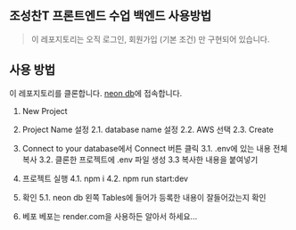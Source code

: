 ## 조성찬T 프론트엔드 수업 백엔드 사용방법
> 이 레포지토리는 오직 로그인, 회원가입 (기본 조건) 만 구현되어 있습니다.

## 사용 방법
이 레포지토리를 클론합니다.
[neon db](https://neon.tech/)에 접속합니다. 
1. New Project
2. Project Name 설정
2.1. database name 설정
2.2. AWS 선택
2.3. Create

3. Connect to your database에서 Connect 버튼 클릭
3.1. .env에 있는 내용 전체 복사
3.2. 클론한 프로젝트에 .env 파일 생성
3.3 복사한 내용을 붙여넣기


4. 프로젝트 실행
4.1. npm i
4.2. npm run start:dev

5. 확인
5.1. neon db 왼쪽 Tables에 들어가 등록한 내용이 잘들어갔는지 확인

6. 베포
베포는 render.com을 사용하든 알아서 하세요...
 
